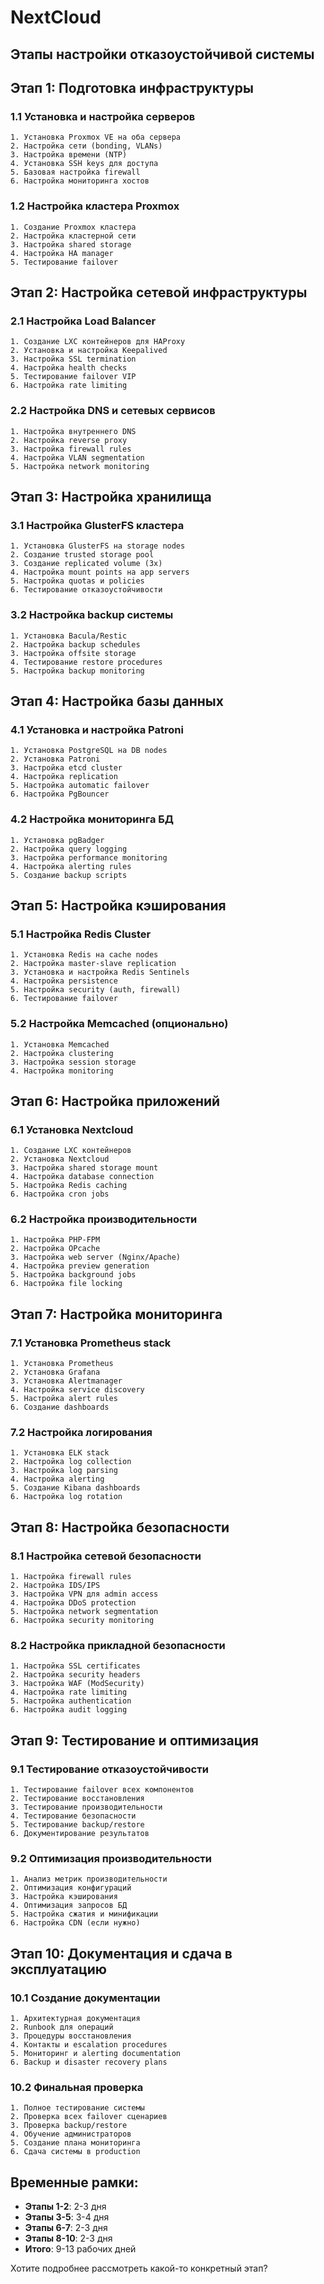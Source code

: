 # NextCloud
## **Этапы настройки отказоустойчивой системы**

## **Этап 1: Подготовка инфраструктуры**

### **1.1 Установка и настройка серверов**
```
1. Установка Proxmox VE на оба сервера
2. Настройка сети (bonding, VLANs)
3. Настройка времени (NTP)
4. Установка SSH keys для доступа
5. Базовая настройка firewall
6. Настройка мониторинга хостов
```

### **1.2 Настройка кластера Proxmox**
```
1. Создание Proxmox кластера
2. Настройка кластерной сети
3. Настройка shared storage
4. Настройка HA manager
5. Тестирование failover
```

## **Этап 2: Настройка сетевой инфраструктуры**

### **2.1 Настройка Load Balancer**
```
1. Создание LXC контейнеров для HAProxy
2. Установка и настройка Keepalived
3. Настройка SSL termination
4. Настройка health checks
5. Тестирование failover VIP
6. Настройка rate limiting
```

### **2.2 Настройка DNS и сетевых сервисов**
```
1. Настройка внутреннего DNS
2. Настройка reverse proxy
3. Настройка firewall rules
4. Настройка VLAN segmentation
5. Настройка network monitoring
```

## **Этап 3: Настройка хранилища**

### **3.1 Настройка GlusterFS кластера**
```
1. Установка GlusterFS на storage nodes
2. Создание trusted storage pool
3. Создание replicated volume (3x)
4. Настройка mount points на app servers
5. Настройка quotas и policies
6. Тестирование отказоустойчивости
```

### **3.2 Настройка backup системы**
```
1. Установка Bacula/Restic
2. Настройка backup schedules
3. Настройка offsite storage
4. Тестирование restore procedures
5. Настройка backup monitoring
```

## **Этап 4: Настройка базы данных**

### **4.1 Установка и настройка Patroni**
```
1. Установка PostgreSQL на DB nodes
2. Установка Patroni
3. Настройка etcd cluster
4. Настройка replication
5. Настройка automatic failover
6. Настройка PgBouncer
```

### **4.2 Настройка мониторинга БД**
```
1. Установка pgBadger
2. Настройка query logging
3. Настройка performance monitoring
4. Настройка alerting rules
5. Создание backup scripts
```

## **Этап 5: Настройка кэширования**

### **5.1 Настройка Redis Cluster**
```
1. Установка Redis на cache nodes
2. Настройка master-slave replication
3. Установка и настройка Redis Sentinels
4. Настройка persistence
5. Настройка security (auth, firewall)
6. Тестирование failover
```

### **5.2 Настройка Memcached (опционально)**
```
1. Установка Memcached
2. Настройка clustering
3. Настройка session storage
4. Настройка monitoring
```

## **Этап 6: Настройка приложений**

### **6.1 Установка Nextcloud**
```
1. Создание LXC контейнеров
2. Установка Nextcloud
3. Настройка shared storage mount
4. Настройка database connection
5. Настройка Redis caching
6. Настройка cron jobs
```

### **6.2 Настройка производительности**
```
1. Настройка PHP-FPM
2. Настройка OPcache
3. Настройка web server (Nginx/Apache)
4. Настройка preview generation
5. Настройка background jobs
6. Настройка file locking
```

## **Этап 7: Настройка мониторинга**

### **7.1 Установка Prometheus stack**
```
1. Установка Prometheus
2. Установка Grafana
3. Установка Alertmanager
4. Настройка service discovery
5. Настройка alert rules
6. Создание dashboards
```

### **7.2 Настройка логирования**
```
1. Установка ELK stack
2. Настройка log collection
3. Настройка log parsing
4. Настройка alerting
5. Создание Kibana dashboards
6. Настройка log rotation
```

## **Этап 8: Настройка безопасности**

### **8.1 Настройка сетевой безопасности**
```
1. Настройка firewall rules
2. Настройка IDS/IPS
3. Настройка VPN для admin access
4. Настройка DDoS protection
5. Настройка network segmentation
6. Настройка security monitoring
```

### **8.2 Настройка прикладной безопасности**
```
1. Настройка SSL certificates
2. Настройка security headers
3. Настройка WAF (ModSecurity)
4. Настройка rate limiting
5. Настройка authentication
6. Настройка audit logging
```

## **Этап 9: Тестирование и оптимизация**

### **9.1 Тестирование отказоустойчивости**
```
1. Тестирование failover всех компонентов
2. Тестирование восстановления
3. Тестирование производительности
4. Тестирование безопасности
5. Тестирование backup/restore
6. Документирование результатов
```

### **9.2 Оптимизация производительности**
```
1. Анализ метрик производительности
2. Оптимизация конфигураций
3. Настройка кэширования
4. Оптимизация запросов БД
5. Настройка сжатия и минификации
6. Настройка CDN (если нужно)
```

## **Этап 10: Документация и сдача в эксплуатацию**

### **10.1 Создание документации**
```
1. Архитектурная документация
2. Runbook для операций
3. Процедуры восстановления
4. Контакты и escalation procedures
5. Мониторинг и alerting documentation
6. Backup и disaster recovery plans
```

### **10.2 Финальная проверка**
```
1. Полное тестирование системы
2. Проверка всех failover сценариев
3. Проверка backup/restore
4. Обучение администраторов
5. Создание плана мониторинга
6. Сдача системы в production
```

## **Временные рамки:**
- **Этапы 1-2**: 2-3 дня
- **Этапы 3-5**: 3-4 дня
- **Этапы 6-7**: 2-3 дня
- **Этапы 8-10**: 2-3 дня
- **Итого**: 9-13 рабочих дней

Хотите подробнее рассмотреть какой-то конкретный этап?